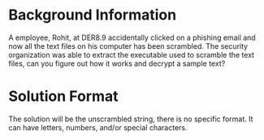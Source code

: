 # Background Information

A employee, Rohit, at DER8.9 accidentally clicked on a phishing email and now all the text files on his computer has been scrambled. The security organization was able to extract the executable used to scramble the text files, can you figure out how it works and decrypt a sample text? 

# Solution Format

The solution will be the unscrambled string, there is no specific format. It can have letters, numbers, and/or special characters.